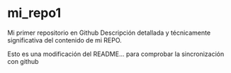 # mi_repo1
Mi primer repositorio en Github
Descripción detallada y técnicamente significativa del contenido de mi REPO.



Esto es una modificación del README... para comprobar la sincronización con github

